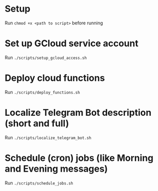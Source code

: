 # Setup

Run `chmod +x <path to script>` before running

# Set up GCloud service account

Run `./scripts/setup_gcloud_access.sh`

# Deploy cloud functions

Run `./scripts/deploy_functions.sh`

# Localize Telegram Bot description (short and full)

Run `./scripts/localize_telegram_bot.sh`

# Schedule (cron) jobs (like Morning and Evening messages)

Run `./scripts/schedule_jobs.sh`
